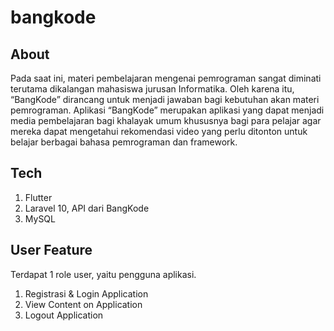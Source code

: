 # bangkode

## About
<p>Pada saat ini, materi pembelajaran mengenai pemrograman
sangat diminati terutama dikalangan mahasiswa jurusan
Informatika. Oleh karena itu, “BangKode” dirancang untuk menjadi
jawaban bagi kebutuhan akan materi pemrograman. Aplikasi
“BangKode” merupakan aplikasi yang dapat menjadi media
pembelajaran bagi khalayak umum khususnya bagi para pelajar
agar mereka dapat mengetahui rekomendasi video yang perlu
ditonton untuk belajar berbagai bahasa pemrograman dan
framework.</p>

## Tech
<ol>
  <li>Flutter</li>
  <a><li href="https://github.com/rangguy/backend-bangkode">Laravel 10, API dari BangKode</li></a>
  <li>MySQL</li>
</ol>

## User Feature
Terdapat 1 role user, yaitu pengguna aplikasi.
<ol>
  <li>Registrasi & Login Application</li>
  <li>View Content on Application</li>
  <li>Logout Application</li>
</ol>
